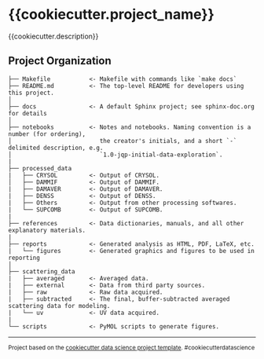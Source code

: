 # {{cookiecutter.project_name}}

{{cookiecutter.description}}

## Project Organization

    ├── Makefile           <- Makefile with commands like `make docs`
    ├── README.md          <- The top-level README for developers using this project.
    │
    ├── docs               <- A default Sphinx project; see sphinx-doc.org for details
    │
    ├── notebooks          <- Notes and notebooks. Naming convention is a number (for ordering),
    │                         the creator's initials, and a short `-` delimited description, e.g.
    │                         `1.0-jqp-initial-data-exploration`.
    |
    ├── processed_data
    |   ├── CRYSOL         <- Output of CRYSOL.
    │   ├── DAMMIF         <- Output of DAMMIF.
    |   ├── DAMAVER        <- Output of DAMAVER.
    |   ├── DENSS          <- Output of DENSS.
    |   ├── Others         <- Output from other processing softwares.
    |   └── SUPCOMB        <- Output of SUPCOMB.
    |
    ├── references         <- Data dictionaries, manuals, and all other explanatory materials.
    |
    ├── reports            <- Generated analysis as HTML, PDF, LaTeX, etc.
    |   └── figures        <- Generated graphics and figures to be used in reporting
    │
    ├── scattering_data
    |   ├── averaged       <- Averaged data.
    |   ├── external       <- Data from third party sources.
    |   ├── raw            <- Raw data acquired.
    |   ├── subtracted     <- The final, buffer-subtracted averaged scattering data for modeling.
    |   └── uv             <- UV data acquired.
    |
    └── scripts            <- PyMOL scripts to generate figures.

--------

<p><small>Project based on the <a target="_blank" href="https://drivendata.github.io/cookiecutter-data-science/">cookiecutter data science project template</a>. #cookiecutterdatascience</small></p>
